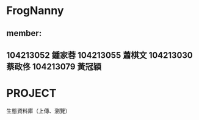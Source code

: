 FrogNanny
===
## member:
104213052 鍾家蓉
104213055 蕭棋文
104213030 蔡政佟
104213079 黃冠穎
---
# PROJECT
生態資料庫（上傳、瀏覽）
